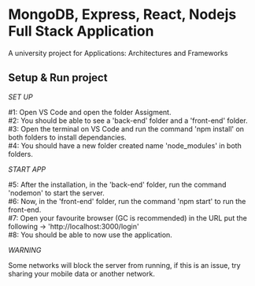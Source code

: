 # MongoDB, Express, React, Nodejs Full Stack Application
A university project for Applications: Architectures and Frameworks


## Setup & Run project

*SET UP*

#1: Open VS Code and open the folder Assigment.</br>
#2: You should be able to see a 'back-end' folder and a 'front-end' folder.</br>
#3: Open the terminal on VS Code and run the command 'npm install' on both folders to install dependancies.</br>
#4: You should have a new folder created name 'node_modules' in both folders.</br>

*START APP*

#5: After the installation, in the 'back-end' folder, run the command 'nodemon' to start the server.</br>
#6: Now, in the 'front-end' folder, run the command 'npm start' to run the front-end.</br>
#7: Open your favourite browser (GC is recommended) in the URL put the following -> 'http://localhost:3000/login'</br>
#8: You should be able to now use the application.</br>

*WARNING*

Some networks will block the server from running, if this is an issue, try sharing your mobile data or another network.
